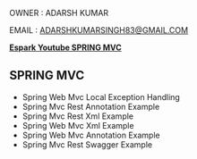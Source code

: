 OWNER : ADARSH KUMAR 

EMAIL : ADARSHKUMARSINGH83@GMAIL.COM


**[Espark Youtube SPRING MVC ](https://www.youtube.com/playlist?list=PLBH_SvM38ibEHZDk_cMT_Fwf28JIkirfX)**

SPRING MVC   
---------------------------------------------
- Spring Web Mvc Local Exception Handling
- Spring Mvc Rest Annotation Example
- Spring Mvc Rest Xml Example
- Spring Web Mvc Xml Example
- Spring Web Mvc Annotation Example
- Spring Mvc Rest Swagger Example